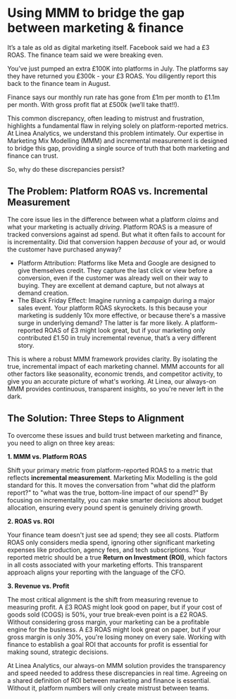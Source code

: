 # Using MMM to bridge the gap between marketing & finance

It’s a tale as old as digital marketing itself. Facebook said we had a £3 ROAS. The finance team said we were breaking even.

You’ve just pumped an extra £100K into platforms in July. The platforms say they have returned you £300k \- your £3 ROAS. You diligently report this back to the finance team in August. 

Finance says our monthly run rate has gone from £1m per month to £1.1m per month. With gross profit flat at £500k (we’ll take that\!\!).

This common discrepancy, often leading to mistrust and frustration, highlights a fundamental flaw in relying solely on platform-reported metrics. At Linea Analytics, we understand this problem intimately. Our expertise in Marketing Mix Modelling (MMM) and incremental measurement is designed to bridge this gap, providing a single source of truth that both marketing and finance can trust.

So, why do these discrepancies persist?

## The Problem: Platform ROAS vs. Incremental Measurement

The core issue lies in the difference between what a platform *claims* and what your marketing is actually *driving*. Platform ROAS is a measure of tracked conversions against ad spend. But what it often fails to account for is incrementality. Did that conversion happen *because* of your ad, or would the customer have purchased anyway?

* Platform Attribution: Platforms like Meta and Google are designed to give themselves credit. They capture the last click or view before a conversion, even if the customer was already well on their way to buying. They are excellent at demand capture, but not always at demand creation.  
* The Black Friday Effect: Imagine running a campaign during a major sales event. Your platform ROAS skyrockets. Is this because your marketing is suddenly 10x more effective, or because there's a massive surge in underlying demand? The latter is far more likely. A platform-reported ROAS of £3 might look great, but if your marketing only contributed £1.50 in truly incremental revenue, that’s a very different story.

This is where a robust MMM framework provides clarity. By isolating the true, incremental impact of each marketing channel. MMM accounts for all other factors like seasonality, economic trends, and competitor activity, to give you an accurate picture of what's working. At Linea, our always-on MMM provides continuous, transparent insights, so you're never left in the dark.

## The Solution: Three Steps to Alignment

To overcome these issues and build trust between marketing and finance, you need to align on three key areas:

**1\. MMM vs. Platform ROAS**

Shift your primary metric from platform-reported ROAS to a metric that reflects **incremental measurement**. Marketing Mix Modelling is the gold standard for this. It moves the conversation from "what did the platform report?" to "what was the true, bottom-line impact of our spend?" By focusing on incrementality, you can make smarter decisions about budget allocation, ensuring every pound spent is genuinely driving growth.

**2\. ROAS vs. ROI**

Your finance team doesn't just see ad spend; they see all costs. Platform ROAS only considers media spend, ignoring other significant marketing expenses like production, agency fees, and tech subscriptions. Your reported metric should be a true **Return on Investment (ROI)**, which factors in all costs associated with your marketing efforts. This transparent approach aligns your reporting with the language of the CFO.

**3\. Revenue vs. Profit**

The most critical alignment is the shift from measuring revenue to measuring profit. A £3 ROAS might look good on paper, but if your cost of goods sold (COGS) is 50%, your true break-even point is a £2 ROAS. Without considering gross margin, your marketing can be a profitable engine for the business. A £3 ROAS might look great on paper, but if your gross margin is only 30%, you're losing money on every sale. Working with finance to establish a goal ROI that accounts for profit is essential for making sound, strategic decisions.

At Linea Analytics, our always-on MMM solution provides the transparency and speed needed to address these discrepancies in real time. Agreeing on a shared definition of ROI between marketing and finance is essential. Without it, platform numbers will only create mistrust between teams.
